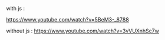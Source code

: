 with js :

https://www.youtube.com/watch?v=5BeM3-_8788


without js :
https://www.youtube.com/watch?v=3vVUXnhSc7w